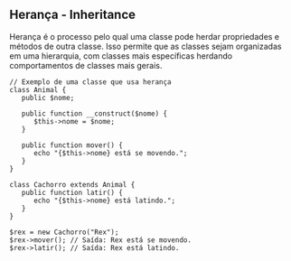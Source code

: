 ## Herança - Inheritance

Herança é o processo pelo qual uma classe pode herdar propriedades e métodos de outra classe. Isso permite que as classes sejam organizadas em uma hierarquia, com classes mais específicas herdando comportamentos de classes mais gerais.

```
// Exemplo de uma classe que usa herança
class Animal {
   public $nome;

   public function __construct($nome) {
      $this->nome = $nome;
   }

   public function mover() {
      echo "{$this->nome} está se movendo.";
   }
}

class Cachorro extends Animal {
   public function latir() {
      echo "{$this->nome} está latindo.";
   }
}

$rex = new Cachorro("Rex");
$rex->mover(); // Saída: Rex está se movendo.
$rex->latir(); // Saída: Rex está latindo.
```
